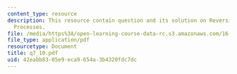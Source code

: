 ```yaml
---
content_type: resource
description: This resource contain question and its solution on Reversible and Irreversible
  Processes.
file: /media/https%3A/open-learning-course-data-rc.s3.amazonaws.com/16-01-unified-engineering-i-ii-iii-iv-fall-2005-spring-2006/42eabb8305e9eca9654a3b4320fdc7dc_q7_10.pdf
file_type: application/pdf
resourcetype: Document
title: q7_10.pdf
uid: 42eabb83-05e9-eca9-654a-3b4320fdc7dc
---
```

